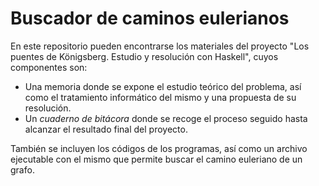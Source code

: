 # Buscador de caminos eulerianos

En este repositorio pueden encontrarse los materiales del proyecto "Los puentes de Königsberg. Estudio y resolución con Haskell", cuyos componentes son:

+ Una memoria donde se expone el estudio teórico del problema, así como el tratamiento informático del mismo y una propuesta de su resolución.
+ Un *cuaderno de bitácora* donde se recoge el proceso seguido hasta alcanzar el resultado final del proyecto.

También se incluyen los códigos de los programas, así como un archivo ejecutable con el mismo que permite buscar el camino euleriano de un grafo.
